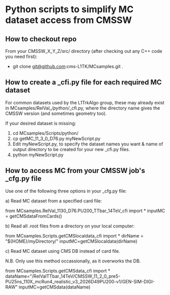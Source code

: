 # Python scripts to simplify MC dataset access from CMSSW

## How to checkout repo 

From your CMSSW_X_Y_Z/src/ directory (after checking out any C++ code you need first):

* git clone git@github.com:cms-L1TK/MCsamples.git .

## How to create a _cfi.py file for each required MC dataset

For common datasets used by the L1TrkAlgo group, these may already exist in MCsamples/RelVal_*/python/*_cfi.py,
where the directory name gives the CMSSW version (and sometimes geometry too).

If your desired dataset is missing:

1) cd MCsamples/Scripts/python/
2) cp getMC_11_3_0_D76.py myNewScript.py
3) Edit myNewScript.py, to specify the dataset names you want & name of output directory to be created for your new _cfi.py files.
4) python myNewScript.py  

## How to access MC from your CMSSW job's _cfg.py file

Use one of the following three options in your _cfg.py file:

a) Read MC dataset from a specified card file:

from MCsamples.RelVal_1130_D76.PU200_TTbar_14TeV_cfi import *
inputMC = getCMSdataFromCards()

b) Read all .root files from a directory on your local computer:

from MCsamples.Scripts.getCMSlocaldata_cfi import *
dirName = "${HOME}/myDirectory/" 
inputMC=getCMSlocaldata(dirName)

c) Read MC dataset using CMS DB instead of card file.

N.B. Only use this method occassionally, as it overworks the DB.

from MCsamples.Scripts.getCMSdata_cfi import *
dataName="/RelValTTbar_14TeV/CMSSW_11_2_0_pre5-PU25ns_110X_mcRun4_realistic_v3_2026D49PU200-v1/GEN-SIM-DIGI-RAW"
inputMC=getCMSdata(dataName)
